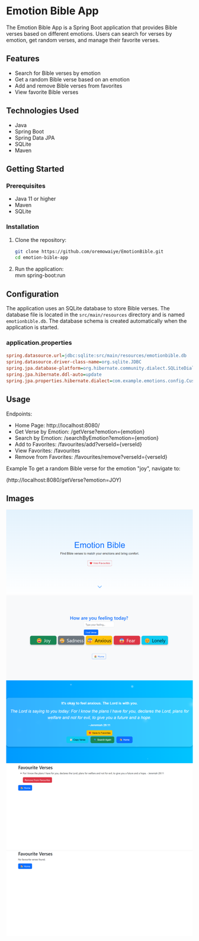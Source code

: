 # Emotion Bible App

The Emotion Bible App is a Spring Boot application that provides Bible verses based on different 
emotions. Users can search for verses by emotion, get random verses, and manage their favorite verses.

## Features

- Search for Bible verses by emotion
- Get a random Bible verse based on an emotion
- Add and remove Bible verses from favorites
- View favorite Bible verses

## Technologies Used

- Java
- Spring Boot
- Spring Data JPA
- SQLite
- Maven

## Getting Started

### Prerequisites

- Java 11 or higher
- Maven
- SQLite

### Installation

1. Clone the repository:
   ```sh
   git clone https://github.com/oremowaiye/EmotionBible.git
   cd emotion-bible-app
2. Run the application:  
   mvn spring-boot:run


## Configuration

The application uses an SQLite database 
to store Bible verses. The database file is located in the `src/main/resources` directory and is named `emotionbible.db`. The database schema is created automatically when the application is started.

### application.properties

```ini
spring.datasource.url=jdbc:sqlite:src/main/resources/emotionbible.db
spring.datasource.driver-class-name=org.sqlite.JDBC
spring.jpa.database-platform=org.hibernate.community.dialect.SQLiteDialect
spring.jpa.hibernate.ddl-auto=update
spring.jpa.properties.hibernate.dialect=com.example.emotions.config.CustomSQLiteDialect

```
## Usage

Endpoints:

- Home  Page: http://localhost:8080/
- Get Verse by Emotion: /getVerse?emotion={emotion}
- Search by Emotion: /searchByEmotion?emotion={emotion}
- Add to Favorites: /favourites/add?verseId={verseId}
- View Favorites: /favourites
- Remove from Favorites: /favourites/remove?verseId={verseId}

Example
To get a random Bible verse for the emotion "joy", navigate to:

(http://localhost:8080/getVerse?emotion=JOY)



## Images

![Home Page](src/main/resources/images/home.png)
![Search by Emotion](src/main/resources/images/search.png)
![Results Page](src/main/resources/images/results.png)
![Add to Favorites](src/main/resources/images/favourites.png)
![Remove from Favorites](src/main/resources/images/remove.png)

